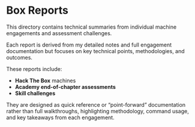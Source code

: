 # Box Reports

This directory contains technical summaries from individual machine engagements and assessment challenges. 

Each report is derived from my detailed notes and full engagement documentation but focuses on key technical points, methodologies, and outcomes.

These reports include:
- **Hack The Box** machines
- **Academy end-of-chapter assessments**
- **Skill challenges**

They are designed as quick reference or “point-forward” documentation rather than full walkthroughs, highlighting methodology, command usage, and key takeaways from each engagement.